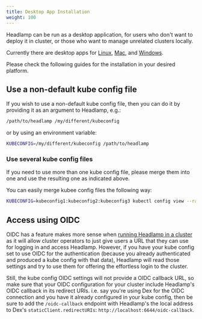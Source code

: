 ```yaml
---
title: Desktop App Installation
weight: 100
---
```


Headlamp can be run as a desktop application, for users who don't want to
deploy it in cluster, or those who want to manage unrelated clusters locally.

Currently there are desktop apps for [Linux](./linux-installation.md), [Mac](./mac-installation.md), and [Windows](./win-installation.md).

Please check the following guides for the installation in your desired platform.

## Use a non-default kube config file

If you wish to use a non-default kube config file, then you can do it by
providing it as an argument to Headlamp, e.g.:

```bash
/path/to/headlamp /my/different/kubeconfig
```

or by using an environment variable:

```bash
KUBECONFIG=/my/different/kubeconfig /path/to/headlamp
```

### Use several kube config files

If you need to use more than one kube config file, please merge them into
one and use the resulting one as indicated above.

You can easily merge kubee config files the following way:
```bash
KUBECONFIG=kubeconfig1:kubeconfig2:kubeconfig3 kubectl config view --raw > mynewconfig
```

## Access using OIDC

OIDC has a feature makes more sense when
[running Headlamp in a cluster](../in-cluster.md) as it will allow cluster operators to just
give users a URL that they can use for logging in and access Headlamp.
However, if you have your kube config set to use OIDC for the authentication (because you already
authenticated and produced a kube config with that data), Headlamp will read those settings and
try to use them for offering the effortless login to the cluster.

Still, the kube config OIDC settings will not provide a OIDC callback URL, so make sure that your OIDC configuration for your cluster include Headlamp's OIDC callback in its redirect URIs. i.e. say you're using
Dex for the OIDC connection and you have it already configured in your
kube config, then be sure to add the `/oidc-callback` endpoint with Headlamp's the local address
to Dex's `staticClient.redirectURIs`: `http://localhost:6644/oidc-callback`.
